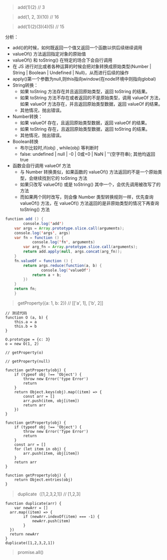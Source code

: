 
> add(1)(2) // 3

> add(1, 2, 3)(10) // 16

> add(1)(2)(3)(4)(5) // 15

分析：
- add()的时候，如何既返回一个值又返回一个函数以供后续继续调用
- valueOf() 方法返回指定对象的原始值
- valueOf() 和 toString() 在特定的场合下会自行调用
- 在 JS 进行对比或者各种运算的时候会把对象转换成原始类型(Number | String | Boolean | Undefined | Null)，从而进行后续的操作
- apply()第一个参数为null,则this指向window(在node环境中则指向global)
- String转换：
	- 如果 toString 方法存在并且返回原始类型，返回 toString 的结果。
	- 如果 toString 方法不存在或者返回的不是原始类型，调用 valueOf 方法，如果 valueOf 方法存在，并且返回原始类型数据，返回 valueOf 的结果。
	- 其他情况，抛出错误。
- Number转换：
	- 如果 valueOf 存在，且返回原始类型数据，返回 valueOf 的结果。
	- 如果 toString 存在，且返回原始类型数据，返回 toString 的结果。
	- 其他情况，抛出错误。
- Boolean转换
	- 布尔比较时,if(obj) , while(obj) 等判断时
	- false: undefined | null | -0 | 0或+0 | NaN | ''(空字符串); 其他均返回true
- 函数会自行调用 valueOf 方法
	- 与 Number 转换类似，如果函数的 valueOf() 方法返回的不是一个原始类型，会继续找到它的 toString 方法
	- 如果只改写 valueOf() 或是 toString() 其中一个，会优先调用被改写了的方法
	- 而如果两个同时改写，则会像 Number 类型转换规则一样，优先查询 valueOf() 方法，在 valueOf() 方法返回的是非原始类型的情况下再查询 toString() 方法

```java
function add () {
		console.log('add')
    var args = Array.prototype.slice.call(arguments);
    console.log('args', args)
    var fn = function () {
	    	console.log('fn', arguments)
        var arg_fn = Array.prototype.slice.call(arguments);
        return add.apply(null, args.concat(arg_fn));
    }
    fn.valueOf = function () {
        return args.reduce(function(a, b) {
	        	console.log('valueOf')
            return a + b;
        })
    }
    return fn;
	}

```
> getProperty({a: 1, b: 2}) // [['a', 1], ['b', 2]]  

```
// 测试代码
function O (a, b) {
	this.a = a
	this.b = b
}

O.prototype = {c: 3}
o = new O(1, 2)

// getProperty(o)

// getProperty(null)
```

```
function getProperty(obj) {
	if (typeof obj !== 'Object') {
		throw new Error('type Error')
		return
	}
	return Object.keys(obj).map((item) => {
		const arr = []
		arr.push(item, obj[item])
		return arr
	})
}
```

```
function getProperty(obj) {
	if (typeof obj !== 'Object') {
		throw new Error('Type Error')
		return
	}
	const arr = []
	for (let item in obj) {
		arr.push(item, obj[item])
	}
	return arr
}
```

```
function getProperty(obj) {
	return Object.entries(obj)
}
```
> duplicate（[1,2,3,2,1]) // [1,2,3]

```
function duplicate(arr) {
	var newArr = []
  arr.map((item) => {
		if (newArr.indexOf(item) === -1) {
			newArr.push(item)
		}
  })
  return newArr
}
duplicate([1,2,3,2,1])

```
> promise.all()























